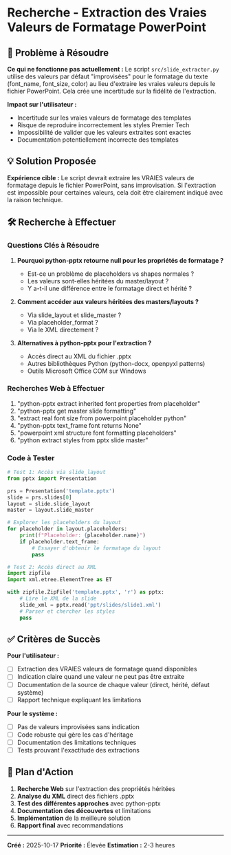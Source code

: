 # Recherche - Extraction des Vraies Valeurs de Formatage PowerPoint

## 🎯 Problème à Résoudre

**Ce qui ne fonctionne pas actuellement :**
Le script `src/slide_extractor.py` utilise des valeurs par défaut "improvisées" pour le formatage du texte (font_name, font_size, color) au lieu d'extraire les vraies valeurs depuis le fichier PowerPoint. Cela crée une incertitude sur la fidélité de l'extraction.

**Impact sur l'utilisateur :**
- Incertitude sur les vraies valeurs de formatage des templates
- Risque de reproduire incorrectement les styles Premier Tech
- Impossibilité de valider que les valeurs extraites sont exactes
- Documentation potentiellement incorrecte des templates

## 💡 Solution Proposée

**Expérience cible :**
Le script devrait extraire les VRAIES valeurs de formatage depuis le fichier PowerPoint, sans improvisation. Si l'extraction est impossible pour certaines valeurs, cela doit être clairement indiqué avec la raison technique.

## 🛠️ Recherche à Effectuer

### Questions Clés à Résoudre

1. **Pourquoi python-pptx retourne null pour les propriétés de formatage ?**
   - Est-ce un problème de placeholders vs shapes normales ?
   - Les valeurs sont-elles héritées du master/layout ?
   - Y a-t-il une différence entre le formatage direct et hérité ?

2. **Comment accéder aux valeurs héritées des masters/layouts ?**
   - Via slide_layout et slide_master ?
   - Via placeholder_format ?
   - Via le XML directement ?

3. **Alternatives à python-pptx pour l'extraction ?**
   - Accès direct au XML du fichier .pptx
   - Autres bibliothèques Python (python-docx, openpyxl patterns)
   - Outils Microsoft Office COM sur Windows

### Recherches Web à Effectuer

1. "python-pptx extract inherited font properties from placeholder"
2. "python-pptx get master slide formatting"
3. "extract real font size from powerpoint placeholder python"
4. "python-pptx text_frame font returns None"
5. "powerpoint xml structure font formatting placeholders"
6. "python extract styles from pptx slide master"

### Code à Tester

```python
# Test 1: Accès via slide_layout
from pptx import Presentation

prs = Presentation('template.pptx')
slide = prs.slides[0]
layout = slide.slide_layout
master = layout.slide_master

# Explorer les placeholders du layout
for placeholder in layout.placeholders:
    print(f"Placeholder: {placeholder.name}")
    if placeholder.text_frame:
        # Essayer d'obtenir le formatage du layout
        pass

# Test 2: Accès direct au XML
import zipfile
import xml.etree.ElementTree as ET

with zipfile.ZipFile('template.pptx', 'r') as pptx:
    # Lire le XML de la slide
    slide_xml = pptx.read('ppt/slides/slide1.xml')
    # Parser et chercher les styles
    pass
```

## ✅ Critères de Succès

**Pour l'utilisateur :**
- [ ] Extraction des VRAIES valeurs de formatage quand disponibles
- [ ] Indication claire quand une valeur ne peut pas être extraite
- [ ] Documentation de la source de chaque valeur (direct, hérité, défaut système)
- [ ] Rapport technique expliquant les limitations

**Pour le système :**
- [ ] Pas de valeurs improvisées sans indication
- [ ] Code robuste qui gère les cas d'héritage
- [ ] Documentation des limitations techniques
- [ ] Tests prouvant l'exactitude des extractions

## 🚀 Plan d'Action

1. **Recherche Web** sur l'extraction des propriétés héritées
2. **Analyse du XML** direct des fichiers .pptx
3. **Test des différentes approches** avec python-pptx
4. **Documentation des découvertes** et limitations
5. **Implémentation** de la meilleure solution
6. **Rapport final** avec recommandations

---

**Créé :** 2025-10-17
**Priorité :** Élevée
**Estimation :** 2-3 heures